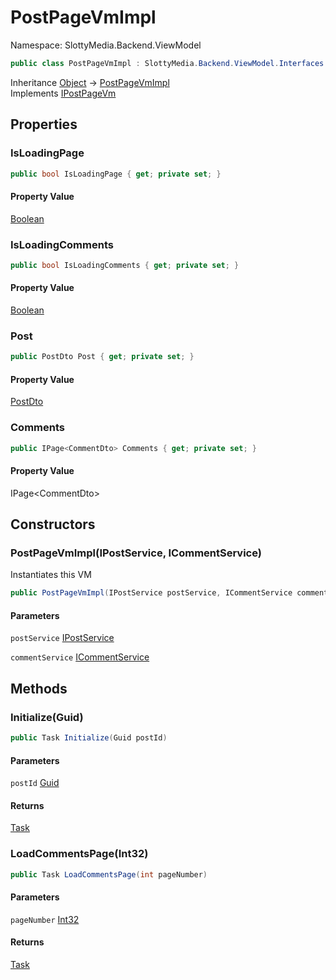 # PostPageVmImpl

Namespace: SlottyMedia.Backend.ViewModel

```csharp
public class PostPageVmImpl : SlottyMedia.Backend.ViewModel.Interfaces.IPostPageVm
```

Inheritance [Object](https://docs.microsoft.com/en-us/dotnet/api/system.object) → [PostPageVmImpl](./slottymedia.backend.viewmodel.postpagevmimpl.md)<br>
Implements [IPostPageVm](./slottymedia.backend.viewmodel.interfaces.ipostpagevm.md)

## Properties

### **IsLoadingPage**

```csharp
public bool IsLoadingPage { get; private set; }
```

#### Property Value

[Boolean](https://docs.microsoft.com/en-us/dotnet/api/system.boolean)<br>

### **IsLoadingComments**

```csharp
public bool IsLoadingComments { get; private set; }
```

#### Property Value

[Boolean](https://docs.microsoft.com/en-us/dotnet/api/system.boolean)<br>

### **Post**

```csharp
public PostDto Post { get; private set; }
```

#### Property Value

[PostDto](./slottymedia.backend.dtos.postdto.md)<br>

### **Comments**

```csharp
public IPage<CommentDto> Comments { get; private set; }
```

#### Property Value

IPage&lt;CommentDto&gt;<br>

## Constructors

### **PostPageVmImpl(IPostService, ICommentService)**

Instantiates this VM

```csharp
public PostPageVmImpl(IPostService postService, ICommentService commentService)
```

#### Parameters

`postService` [IPostService](./slottymedia.backend.services.interfaces.ipostservice.md)<br>

`commentService` [ICommentService](./slottymedia.backend.services.interfaces.icommentservice.md)<br>

## Methods

### **Initialize(Guid)**

```csharp
public Task Initialize(Guid postId)
```

#### Parameters

`postId` [Guid](https://docs.microsoft.com/en-us/dotnet/api/system.guid)<br>

#### Returns

[Task](https://docs.microsoft.com/en-us/dotnet/api/system.threading.tasks.task)<br>

### **LoadCommentsPage(Int32)**

```csharp
public Task LoadCommentsPage(int pageNumber)
```

#### Parameters

`pageNumber` [Int32](https://docs.microsoft.com/en-us/dotnet/api/system.int32)<br>

#### Returns

[Task](https://docs.microsoft.com/en-us/dotnet/api/system.threading.tasks.task)<br>
